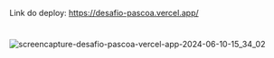 Link do deploy: https://desafio-pascoa.vercel.app/
#
![screencapture-desafio-pascoa-vercel-app-2024-06-10-15_34_02](https://github.com/kleber-matos/desafio-pascoa/assets/94052079/abee7aea-ed94-4ab7-8093-f70e72d35d33)
